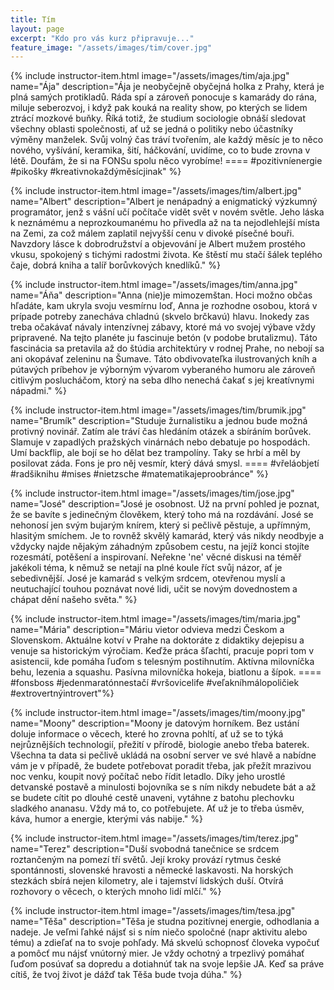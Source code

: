 ```yaml
---
title: Tím
layout: page
excerpt: "Kdo pro vás kurz připravuje..."
feature_image: "/assets/images/tim/cover.jpg"
---
```


<div class="grid-Nx3">
  {% include instructor-item.html
    image="/assets/images/tim/aja.jpg"
    name="Ája"
    description="Ája je neobyčejně obyčejná holka z Prahy, která je plná samých protikladů. Ráda spí a zároveň ponocuje s kamarády do rána, miluje seberozvoj, i když pak kouká na reality show, po kterých se lidem ztrácí mozkové buňky. Říká totiž, že studium sociologie obnáší sledovat všechny oblasti společnosti, ať už se jedná o politiky nebo účastníky výměny manželek. Svůj volný čas tráví tvořením, ale každý měsíc je to něco nového, vyšívání, keramika, šití, háčkování, uvidíme, co to bude zrovna v létě. Doufám, že si na FONSu spolu něco vyrobíme!
    ====
    #pozitivníenergie
    #pikošky
    #kreativnokaždýměsícjinak" %}

  {% include instructor-item.html
     image="/assets/images/tim/albert.jpg"
     name="Albert"
     description="Albert je nenápadný a enigmatický výzkumný programátor, jenž s vášní učí počítače vidět svět v novém světle. Jeho láska k neznámému a neprozkoumanému ho přivedla až na ta nejodlehlejší místa na Zemi, za což málem zaplatil nejvyšší cenu v divoké písečné bouři. Navzdory lásce k dobrodružství a objevování je Albert mužem prostého vkusu, spokojený s tichými radostmi života. Ke štěstí mu stačí šálek teplého čaje, dobrá kniha a talíř borůvkových knedlíků." %}

  {% include instructor-item.html
     image="/assets/images/tim/anna.jpg"
     name="Áňa"
     description="Anna (nie)je mimozemštan. Hoci možno občas hľadáte, kam ukryla svoju vesmírnu loď, Anna je rozhodne osobou, ktorá v prípade potreby zanecháva chladnú (skvelo brčkavú) hlavu. Inokedy zas treba očakávať návaly intenzívnej zábavy, ktoré má vo svojej výbave vždy pripravené. Na tejto planéte ju fascinuje betón (v podobe brutalizmu). Táto fascinácia sa pretavila až do štúdia architektúry v rodnej Prahe, no nebojí sa ani okopávať zeleninu na Šumave. Táto obdivovateľka ilustrovaných kníh a pútavých príbehov je výborným vývarom vyberaného humoru ale zároveň citlivým poslucháčom, ktorý na seba dlho nenechá čakať s jej kreatívnymi nápadmi." %}

  {% include instructor-item.html
    image="/assets/images/tim/brumik.jpg"
    name="Brumík"
    description="Studuje žurnalistiku a jednou bude možná protivný novinář. Zatím ale tráví čas hledáním otázek a sbíráním borůvek. Slamuje v zapadlých pražských vinárnách nebo debatuje po hospodách. Umí backflip, ale bojí se ho dělat bez trampolíny. Taky se hrbí a měl by posilovat záda. Fons je pro něj vesmír, který dává smysl.
    ====
    #vřeláobjetí
    #radšiknihu
    #mises
    #nietzsche
    #matematikajeproobránce" %}

  {% include instructor-item.html
     image="/assets/images/tim/jose.jpg"
     name="José"
     description="José je osobnost. Už na první pohled je poznat, že se bavíte s jedinečným člověkem,  který toho má na rozdávání. José se nehonosí jen svým bujarým knírem, který si pečlivě pěstuje, a upřímným, hlasitým smíchem. Je to rovněž skvělý kamarád, který vás nikdy neodbyje a vždycky najde nějakým záhadným způsobem cestu, na jejíž konci stojíte rozesmátí, potěšení a inspirovaní. Neřekne 'ne' věcné diskusi na téměř jakékoli téma, k němuž se netají na plné koule říct svůj názor, ať je sebedivnější. José je kamarád s velkým srdcem, otevřenou myslí a neutuchající touhou poznávat nové lidi, učit se novým dovednostem a chápat dění našeho světa." %}

  {% include instructor-item.html
    image="/assets/images/tim/maria.jpg"
    name="Mária"
    description="Máriu vietor odvieva medzi Českom a Slovenskom. Aktuálne kotví v Prahe na doktoráte z didaktiky dejepisu a venuje sa historickým výročiam. Keďže práca šľachtí, pracuje popri tom v asistencii, kde pomáha ľuďom s telesným postihnutím. Aktívna milovníčka behu, lezenia a squashu. Pasívna milovníčka hokeja, biatlonu a šípok.
    ====
    #fonsboss
    #jedenmaratónnestačí
    #vršovicelife
    #veľakníhmálopoličiek
    #extrovertnýintrovert"%}

  {% include instructor-item.html
     image="/assets/images/tim/moony.jpg"
     name="Moony"
     description="Moony je datovým horníkem. Bez ustání doluje informace o věcech, které ho zrovna pohltí, ať už se to týká nejrůznějších technologií, přežití v přírodě, biologie anebo třeba baterek. Všechna ta data si pečlivě ukládá na osobní server ve své hlavě a nabídne vám je v případě, že budete potřebovat poradit třeba, jak přežít mrazivou noc venku, koupit nový počítač nebo řídit letadlo. Díky jeho urostlé detvanské postavě a minulosti bojovníka se s ním nikdy nebudete bát a až se budete cítit po dlouhé cestě unaveni, vytáhne z batohu plechovku sladkého ananasu. Vždy má to, co potřebujete. Ať už je to třeba úsměv, káva, humor a energie, kterými vás nabije." %}

  {% include instructor-item.html
     image="/assets/images/tim/terez.jpg"
     name="Terez"
     description="Duší svobodná tanečnice se srdcem roztančeným na pomezí tří světů. Její kroky provází rytmus české spontánnosti, slovenské hravosti a německé laskavosti. Na horských stezkách sbírá nejen kilometry, ale i tajemství lidských duší. Otvírá rozhovory o věcech, o kterých mnoho lidí mlčí." %}

  {% include instructor-item.html
    image="/assets/images/tim/tesa.jpg"
    name="Těša"
    description="Těša je studna pozitívnej energie, odhodlania a nadeje. Je veľmi ľahké nájsť si s ním niečo spoločné (napr aktivitu alebo tému) a zdieľať na to svoje pohľady. Má skvelú schopnosť človeka vypočuť a pomôcť mu nájsť vnútorný mier. Je vždy ochotný a trpezlivý pomáhať ľuďom posúvať sa dopredu a dotiahnúť tak na svoje lepšie JA. Keď sa práve cítiš, že tvoj život je dážď tak Těša bude tvoja dúha." %}
</div>
